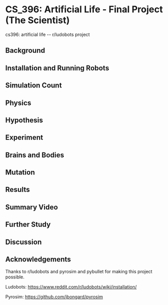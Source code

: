 # CS_396: Artificial Life - Final Project (The Scientist)
cs396: artificial life -- r/ludobots project

## Background

## Installation and Running Robots

## Simulation Count

## Physics

## Hypothesis

## Experiment

## Brains and Bodies

## Mutation

## Results

## Summary Video

## Further Study

## Discussion

## Acknowledgements
Thanks to r/ludobots and pyrosim and pybullet for making this project possible.

Ludobots: https://www.reddit.com/r/ludobots/wiki/installation/

Pyrosim: https://github.com/jbongard/pyrosim
